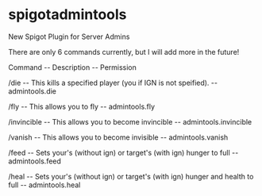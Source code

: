 # spigotadmintools
New Spigot Plugin for Server Admins

There are only 6 commands currently, but I will add more in the future!

Command <ARGS> -- Description -- Permission
  
  
/die <IGN> -- This kills a specified player (you if IGN is not speified). -- admintools.die
  
/fly <IGN> -- This allows you to fly -- admintools.fly
  
/invincible <IGN> -- This allows you to become invincible -- admintools.invincible
  
/vanish <IGN> -- This allows you to become invisible -- admintools.vanish

/feed <IGN> -- Sets your's (without ign) or target's (with ign) hunger to full -- admintools.feed
  
/heal <IGN> -- Sets your's (without ign) or target's (with ign) hunger and health to full -- admintools.heal
